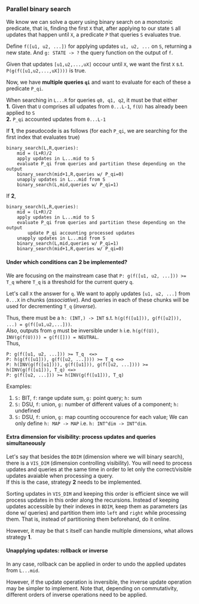 ### Parallel binary search

We know we can solve a query using binary search on a monotonic predicate, that is,
finding the first `X` that, after applying to our state `S` all updates that happen until `X`, 
a predicate `P` that queries `S` evaluates true.  
  
Define `f([u1, u2, ...])` for applying updates `u1, u2, ...` on `S`, returning a new state.
And `g: STATE -> ?` the query function on the output of `f`.  
  
Given that updates `[u1,u2,...,uX]` occour until `X`, we want the first `X` s.t. `P(g(f([u1,u2,...,uX])))` is true.  
  
Now, we have **multiple queries `qi`** and want to evaluate for each of these a predicate `P_qi`.
  
When searching in `L...R` for queries `q0, q1, q2`,  it must be that either  
**1.** Given that `U` comprises all udpates from `0...L-1`, `f(U)` has already been applied to `S`  
**2.** `P_qi` accounted updates from `0...L-1`  
  
If **1**, the pseudocode is as follows (for each `P_qi`, we are searching for the first index that evaluates true)  
``` 
binary_search(L,R,queries):
    mid = (L+R)/2
    apply updates in L...mid to S
    evaluate P_qi from queries and partition these depending on the output
    binary_search(mid+1,R,queries w/ P_qi=0)
    unapply updates in L...mid from S
    binary_search(L,mid,queries w/ P_qi=1)
```
If **2**,
```
binary_search(L,R,queries):
    mid = (L+R)/2
    apply updates in L...mid to S
    evaluate P_qi from queries and partition these depending on the output
        update P_qi accounting processed updates
    unapply updates in L...mid from S
    binary_search(L,mid,queries w/ P_qi=1)
    binary_search(mid+1,R,queries w/ P_qi=0)
```

#### Under which conditions can **2** be implemented?
We are focusing on the mainstream case that `P: g(f([u1, u2, ...])) >= T_q` where `T_q` is a threshold for the current query `q`.  
  
Let's call `X` the answer for `q`. 
We want to apply updates `[u1, u2, ...]` from `0...X` in chunks (*associative*).
And queries in each of these chunks will be used for decrementing `T_q` (*inverse*).  
  
Thus, there must be a `h: (INT,) -> INT` s.t. `h(g(f([u1])), g(f([u2])), ...) = g(f([u1,u2,...]))`.  
Also, outputs from `g` must be inversible under `h` i.e. `h(g(f(U)), INV(g(f(U)))) = g(f([])) = NEUTRAL`.  
Thus,
```
P: g(f([u1, u2, ...])) >= T_q  <=>
P: h(g(f([u1])), g(f([u2, ...]))) >= T_q <=>
P: h(INV(g(f([u1]))), g(f([u1])), g(f([u2, ...]))) >= h(INV(g(f([u1])), T_q) <=>
P: g(f([u2, ...])) >= h(INV(g(f([u1])), T_q)
```

Examples:
1. `S:` BIT, `f`: range update sum, `g:` point query; `h:` sum
2. `S:` DSU, `f`: union, `g:` number of different values of a component; `h:` undefined
3. `S:` DSU, `f`: union, `g:` map counting occourence for each value; We can only define `h: MAP -> MAP` i.e. `h: INT^dim -> INT^dim`.

#### Extra dimension for visibility: process updates and queries simultaneously
Let's say that besides the `BDIM` (dimension where we will binary search), there is a `VIS_DIM` (dimension controlling visibility).
You will need to process updates and queries at the same time in order to let only the correct/visible updates avaiable when processing a query.  
If this is the case, strategy **2** needs to be implemented.
  
Sorting updates in `VIS_DIM` and keeping this order is efficient since we will process updates in this order along the recursions.
Instead of keeping updates accessible by their indexes in `BDIM`, keep them as parameters (as done w/ queries) and
partition them into `left` and `right` while processing them.
That is, instead of partitioning them beforehand, do it online.
  
However, it may be that `S` itself can handle multiple dimensions, what allows strategy **1**.

#### Unapplying updates: rollback or inverse
In any case, rollback can be applied in order to undo the applied updates from `L...mid`.
  
However, if the update operation is inversible, the inverse update operation may be simpler to implement.
Note that, depending on commutativity, different orders of inverse operations need to be applied.
